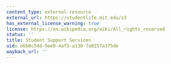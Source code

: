 ```yaml
---
content_type: external-resource
external_url: https://studentlife.mit.edu/s3
has_external_license_warning: true
license: https://en.wikipedia.org/wiki/All_rights_reserved
status: ''
title: Student Support Services
uid: e6b0c54d-9ee0-4af3-a130-7a0157a375de
wayback_url: ''
---
```


